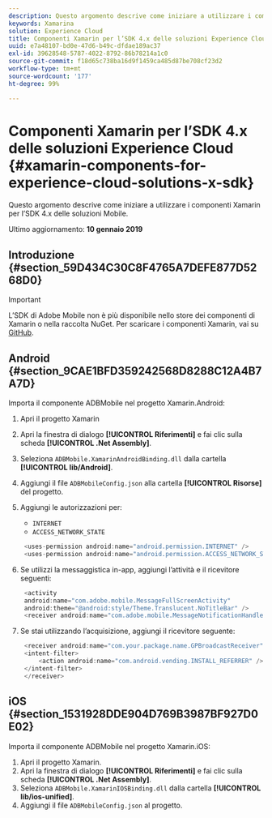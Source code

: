 ```yaml
---
description: Questo argomento descrive come iniziare a utilizzare i componenti Xamarin per l’SDK 4.x delle soluzioni Mobile.
keywords: Xamarina
solution: Experience Cloud
title: Componenti Xamarin per l’SDK 4.x delle soluzioni Experience Cloud
uuid: e7a48107-bd0e-47d6-b49c-dfdae189ac37
exl-id: 39628548-5787-4022-8792-86b78214a1c0
source-git-commit: f18d65c738ba16d9f1459ca485d87be708cf23d2
workflow-type: tm+mt
source-wordcount: '177'
ht-degree: 99%

---
```


# Componenti Xamarin per l’SDK 4.x delle soluzioni Experience Cloud {#xamarin-components-for-experience-cloud-solutions-x-sdk}

Questo argomento descrive come iniziare a utilizzare i componenti Xamarin per l’SDK 4.x delle soluzioni Mobile.

Ultimo aggiornamento: **10 gennaio 2019**

## Introduzione {#section_59D434C30C8F4765A7DEFE877D5268D0}

>[!IMPORTANT]
>
>L’SDK di Adobe Mobile non è più disponibile nello store dei componenti di Xamarin o nella raccolta NuGet. Per scaricare i componenti Xamarin, vai su [GitHub](https://github.com/Adobe-Marketing-Cloud/mobile-services).

## Android {#section_9CAE1BFD359242568D8288C12A4B7A7D}

Importa il componente ADBMobile nel progetto Xamarin.Android:

1. Apri il progetto Xamarin
1. Apri la finestra di dialogo **[!UICONTROL Riferimenti]** e fai clic sulla scheda **[!UICONTROL .Net Assembly]**.
1. Seleziona `ADBMobile.XamarinAndroidBinding.dll` dalla cartella **[!UICONTROL lib/Android]**.
1. Aggiungi il file `ADBMobileConfig.json` alla cartella **[!UICONTROL Risorse]** del progetto.
1. Aggiungi le autorizzazioni per:

   * `INTERNET`
   * `ACCESS_NETWORK_STATE`

   ```java
    <uses-permission android:name="android.permission.INTERNET" />
    <uses-permission android:name="android.permission.ACCESS_NETWORK_STATE" />
   ```

1. Se utilizzi la messaggistica in-app, aggiungi l’attività e il ricevitore seguenti:

   ```java
    <activity 
    android:name="com.adobe.mobile.MessageFullScreenActivity" 
    android:theme="@android:style/Theme.Translucent.NoTitleBar" />
    <receiver android:name="com.adobe.mobile.MessageNotificationHandler" />
   ```

1. Se stai utilizzando l’acquisizione, aggiungi il ricevitore seguente:

   ```java
    <receiver android:name="com.your.package.name.GPBroadcastReceiver" android:exported="true">
    <intent-filter>
        <action android:name="com.android.vending.INSTALL_REFERRER" />
    </intent-filter>
    </receiver>
   ```

## iOS {#section_1531928DDE904D769B3987BF927D0E02}

Importa il componente ADBMobile nel progetto Xamarin.iOS:

1. Apri il progetto Xamarin.
1. Apri la finestra di dialogo **[!UICONTROL Riferimenti]** e fai clic sulla scheda **[!UICONTROL .Net Assembly]**.
1. Seleziona `ADBMobile.XamarinIOSBinding.dll` dalla cartella **[!UICONTROL lib/ios-unified]**.
1. Aggiungi il file `ADBMobileConfig.json` al progetto.
